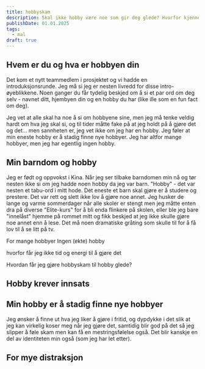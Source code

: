 ```yaml
---
title: hobbyskam
description: Skal ikke hobby være noe som gir deg glede? Hvorfor kjenner jeg bare skam?
publishDate: 01.01.2025
tags:
  - mal
draft: true
---
```


## Hvem er du og hva er hobbyen din
Det kom et nytt teammedlem i prosjektet og vi hadde en introduksjonsrunde. Jeg må si jeg er nesten livredd for disse intro-øyeblikkene. Noen ganger du får tydelig beskjed om å si et par ord om deg selv - navnet ditt, hjembyen din og en hobby du har (like ille som en fun fact om deg).

Jeg vet at alle skal ha noe å si om hobbyene sine, men jeg må tenke veldig hardt om hva jeg skal si, og til tider måtte fake på at jeg holdt på å gjøre det og det… men sannheten er, jeg vet ikke om jeg har en hobby. Jeg føler at min eneste hobby er å stadig finne nye hobbyer. Jeg har altfor mange hobbyer, men jeg har egentlig ingen hobby.









## Min barndom og hobby
Jeg er født og oppvokst i Kina. Når jeg ser tilbake barndomen min nå og tør nesten ikke si om jeg hadde noen hobby da jeg var barn. "Hobby" - det var nesten et tabu-ord i mitt hode. Det eneste et barn skal gjøre er å studere og prestere. Det var rett og slett ikke lov å gjøre noe annet. 
Jeg husker de lange og varme sommerdager når alle skoler er stengt men jeg måtte enten dra på diverse "Elite-kurs" for å bli enda flinkere på skolen, eller ble jeg bare "innelåst" hjemme på rommet mitt og fikk beskjed at jeg ikke skulle gjøre noe annet enn å lese. Det må noen dramatiske gråting som skulle til for å få lov til å se litt på tv.






For mange hobbyer 
Ingen (ekte) hobby

hvorfor får jeg ikke tid og energi til å gjøre det


Hvordan får jeg gjøre hobbyskam til hobby glede? 

## Hobby krever innsats 

## Min hobby er å stadig finne nye hobbyer
Jeg ønsker å finne ut hva jeg liker å gjøre i fritid, og dypdykke i det slik at jeg kan virkelig koser meg når jeg gjøre det, samtidig blir god på det så jeg slipper å føle skam men kan få en mestringsfølelse også. Det blir kanskje en del av identiteten min også (som jeg har let etter).

## For mye distraksjon 
